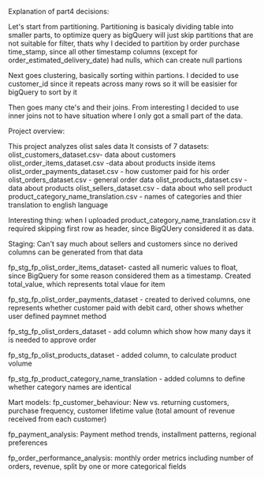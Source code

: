 Explanation of part4 decisions:

Let's start from partitioning. Partitioning is basicaly dividing table into smaller parts, to optimize query as bigQuery will just skip partitions that are not suitable for filter, thats why I decided to partition by order purchase time_stamp, since all other timestamp columns (except for order_estimated_delivery_date) had nulls, which can create null partions

Next goes clustering, basically sorting within partions. I decided to use customer_id since it repeats across many rows so it will be easisier for bigQuery to sort by it

Then goes many cte's and their joins. From interesting I decided to use inner joins not to have situation where I only got a small part of the data.

Project overview:

This project analyzes olist sales data
It consists of 7 datasets:
olist_customers_dataset.csv- data about customers
olist_order_items_dataset.csv -data about products inside items
olist_order_payments_dataset.csv - how customer paid for his order
olist_orders_dataset.csv - general order data
olist_products_dataset.csv - data about products
olist_sellers_dataset.csv - data about who sell product
product_category_name_translation.csv - names of categories and thier translation to english language

Interesting thing: when I uploaded product_category_name_translation.csv it required skipping first row as header, since BigQUery considered it as data.

Staging:
Can't say much about sellers and customers since no derived columns can be generated from that data

fp_stg_fp_olist_order_items_dataset- casted all numeric values to float, since BigQuery for some reason considered them as a timestamp. Created total_value, which represents total vlaue for item

fp_stg_fp_olist_order_payments_dataset - created to derived columns, one represents whether customer paid with debit card, other shows whether user defined paymnet method

fp_stg_fp_olist_orders_dataset - add column which show how many days it is needed to approve order

fp_stg_fp_olist_products_dataset - added column, to calculate product volume

fp_stg_fp_product_category_name_translation - added columns to define whether category names are identical

Mart models:
fp_customer_behaviour: New vs. returning customers, purchase frequency, customer lifetime value (total amount of revenue received from each customer)

fp_payment_analysis: Payment method trends, installment patterns, regional preferences

fp_order_performance_analysis: monthly order metrics including number of orders, revenue, split by one or more categorical fields
